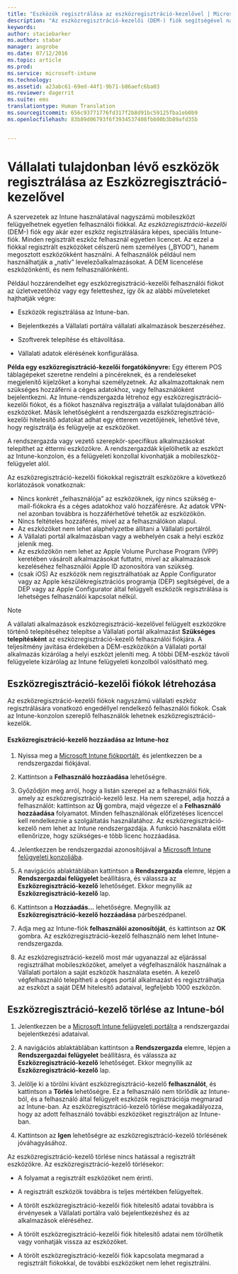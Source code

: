 ```yaml
---
title: "Eszközök regisztrálása az eszközregisztráció-kezelővel | Microsoft Intune"
description: "Az eszközregisztráció-kezelői (DEM-) fiók segítségével nagy számú megosztott, vállalati tulajdonban lévő, egy felhasználói fiókkal rendelkező mobileszköz kezelhető."
keywords: 
author: staciebarker
ms.author: stabar
manager: angrobe
ms.date: 07/12/2016
ms.topic: article
ms.prod: 
ms.service: microsoft-intune
ms.technology: 
ms.assetid: a23abc61-69ed-44f1-9b71-b86aefc6ba03
ms.reviewer: dagerrit
ms.suite: ems
translationtype: Human Translation
ms.sourcegitcommit: 656c93771776fd317f2b8d91bc59125fba1eb0b9
ms.openlocfilehash: 83b89d06793f6f3934537408fb600b3b89afd35b


---
```



# <a name="enroll-corporate-owned-devices-with-the-device-enrollment-manager-in-microsoft-intune"></a>Vállalati tulajdonban lévő eszközök regisztrálása az Eszközregisztráció-kezelővel
A szervezetek az Intune használatával nagyszámú mobileszközt felügyelhetnek egyetlen felhasználói fiókkal. Az *eszközregisztráció-kezelői* (DEM-) fiók egy akár ezer eszköz regisztrálására képes, speciális Intune-fiók. Minden regisztrált eszköz felhasznál egyetlen licencet. Az ezzel a fiókkal regisztrált eszközöket célszerű nem személyes („BYOD”), hanem megosztott eszközökként használni. A felhasználók például nem használhatják a „natív” levelezőalkalmazásokat. A DEM licencelése eszközönkénti, és nem felhasználónkénti.

Például hozzárendelhet egy eszközregisztráció-kezelői felhasználói fiókot az üzletvezetőhöz vagy egy feletteshez, így ők az alábbi műveleteket hajthatják végre:

-   Eszközök regisztrálása az Intune-ban.

-   Bejelentkezés a Vállalati portálra vállalati alkalmazások beszerzéséhez.

-   Szoftverek telepítése és eltávolítása.

-   Vállalati adatok elérésének konfigurálása.


**Példa egy eszközregisztráció-kezelői forgatókönyvre:** Egy étterem POS táblagépeket szeretne rendelni a pincéreknek, és a rendeléseket megjelenítő kijelzőket a konyhai személyzetnek. Az alkalmazottaknak nem szükséges hozzáférni a céges adatokhoz, vagy felhasználóként bejelentkezni. Az Intune-rendszergazda létrehoz egy eszközregisztráció-kezelői fiókot, és a fiókot használva regisztrálja a vállalat tulajdonában álló eszközöket. Másik lehetőségként a rendszergazda eszközregisztráció-kezelői hitelesítő adatokat adhat egy étterem vezetőjének, lehetővé téve, hogy regisztrálja és felügyelje az eszközöket.

A rendszergazda vagy vezető szerepkör-specifikus alkalmazásokat telepíthet az éttermi eszközökre. A rendszergazdák kijelölhetik az eszközt az Intune-konzolon, és a felügyeleti konzollal kivonhatják a mobileszköz-felügyelet alól.

Az eszközregisztráció-kezelői fiókokkal regisztrált eszközökre a következő korlátozások vonatkoznak:
  - Nincs konkrét „felhasználója” az eszközöknek, így nincs szükség e-mail-fiókokra és a céges adatokhoz való hozzáférésre. Az adatok VPN-nel azonban továbbra is hozzáférhetővé tehetők az eszközökön.
  - Nincs feltételes hozzáférés, mivel az a felhasználókon alapul.
  - Az eszközöket nem lehet alaphelyzetbe állítani a Vállalati portálról.
  - A Vállalati portál alkalmazásban vagy a webhelyén csak a helyi eszköz jelenik meg.
  - Az eszközökön nem lehet az Apple Volume Purchase Program (VPP) keretében vásárolt alkalmazásokat futtatni, mivel az alkalmazások kezeléséhez felhasználói Apple ID azonosítóra van szükség.
  - (csak iOS) Az eszközök nem regisztrálhatóak az Apple Configurator vagy az Apple készülékregisztrációs programja (DEP) segítségével, de a DEP vagy az Apple Configurator által felügyelt eszközök regisztrálása is lehetséges felhasználói kapcsolat nélkül.

> [!NOTE]
> A vállalati alkalmazások eszközregisztráció-kezelővel felügyelt eszközökre történő telepítéséhez telepítse a Vállalati portál alkalmazást **Szükséges telepítésként** az eszközregisztráció-kezelő felhasználói fiókjára.
> A teljesítmény javítása érdekében a DEM-eszközökön a Vállalati portál alkalmazás kizárólag a helyi eszközt jeleníti meg. A többi DEM-eszköz távoli felügyelete kizárólag az Intune felügyeleti konzolból valósítható meg.

## <a name="create-device-enrollment-manager-accounts"></a>Eszközregisztráció-kezelői fiókok létrehozása
Az eszközregisztráció-kezelői fiókok nagyszámú vállalati eszköz regisztrálására vonatkozó engedéllyel rendelkező felhasználói fiókok. Csak az Intune-konzolon szereplő felhasználók lehetnek eszközregisztráció-kezelők.

#### <a name="add-a-device-enrollment-manager-to-intune"></a>Eszközregisztráció-kezelő hozzáadása az Intune-hoz

1.  Nyissa meg a [Microsoft Intune fiókportált](http://go.microsoft.com/fwlink/?LinkId=698854), és jelentkezzen be a rendszergazdai fiókjával.

2.  Kattintson a **Felhasználó hozzáadása** lehetőségre.

3.  Győződjön meg arról, hogy a listán szerepel az a felhasználói fiók, amely az eszközregisztráció-kezelő lesz. Ha nem szerepel, adja hozzá a felhasználót: kattintson az **Új** gombra, majd végezze el a **Felhasználó hozzáadása** folyamatot. Minden felhasználónak előfizetéses licenccel kell rendelkeznie a szolgáltatás használatához. Az eszközregisztráció-kezelő nem lehet az Intune rendszergazdája. A funkció használata előtt ellenőrizze, hogy szükséges-e több licenc hozzáadása.

4.  Jelentkezzen be rendszergazdai azonosítójával a [Microsoft Intune felügyeleti konzoljába](http://manage.microsoft.com).

5.  A navigációs ablaktáblában kattintson a **Rendszergazda** elemre, lépjen a **Rendszergazdai felügyelet** beállításra, és válassza az **Eszközregisztráció-kezelő** lehetőséget. Ekkor megnyílik az **Eszközregisztráció-kezelő** lap.

6.  Kattintson a **Hozzáadás...** lehetőségre. Megnyílik az **Eszközregisztráció-kezelő hozzáadása** párbeszédpanel.

7.  Adja meg az Intune-fiók **felhasználói azonosítóját**, és kattintson az **OK** gombra. Az eszközregisztráció-kezelő felhasználó nem lehet Intune-rendszergazda.

8.  Az eszközregisztráció-kezelő most már ugyanazzal az eljárással regisztrálhat mobileszközöket, amelyet a végfelhasználók használnak a Vállalati portálon a saját eszközök használata esetén. A kezelő végfelhasználó telepítheti a céges portál alkalmazást és regisztrálhatja az eszközt a saját DEM hitelesítő adataival, legfeljebb 1000 eszközön.

## <a name="delete-a-device-enrollment-manager-from-intune"></a>Eszközregisztráció-kezelő törlése az Intune-ból

1.  Jelentkezzen be a [Microsoft Intune felügyeleti portálra](http://manage.microsoft.com) a rendszergazdai bejelentkezési adataival.

2.  A navigációs ablaktáblában kattintson a **Rendszergazda** elemre, lépjen a **Rendszergazdai felügyelet** beállításra, és válassza az **Eszközregisztráció-kezelő** lehetőséget. Ekkor megnyílik az **Eszközregisztráció-kezelő** lap.

3.  Jelölje ki a törölni kívánt eszközregisztráció-kezelő **felhasználót**, és kattintson a **Törlés** lehetőségre. Ez a felhasználó nem törlődik az Intune-ból, és a felhasználó által felügyelt eszközök regisztrációja megmarad az Intune-ban. Az eszközregisztráció-kezelő törlése megakadályozza, hogy az adott felhasználó további eszközöket regisztráljon az Intune-ban.

4.  Kattintson az **Igen** lehetőségre az eszközregisztráció-kezelő törlésének jóváhagyásához.

Az eszközregisztráció-kezelő törlése nincs hatással a regisztrált eszközökre. Az eszközregisztráció-kezelő törlésekor:

-   A folyamat a regisztrált eszközöket nem érinti.

-   A regisztrált eszközök továbbra is teljes mértékben felügyeltek.

-   A törölt eszközregisztráció-kezelői fiók hitelesítő adatai továbbra is érvényesek a Vállalati portálra való bejelentkezéshez és az alkalmazások eléréséhez.

-   A törölt eszközregisztráció-kezelői fiók hitelesítő adatai nem törölhetik vagy vonhatják vissza az eszközöket.

-   A törölt eszközregisztráció-kezelői fiók kapcsolata megmarad a regisztrált fiókokkal, de további eszközöket nem lehet regisztrálni.



<!--HONumber=Nov16_HO3-->


